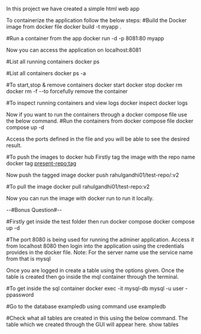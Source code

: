 In this project we have created a simple html web app 

To containerize the application follow the below steps:
#Build the Docker image from docker file
docker build -t myapp .

#Run a container from the app
docker run -d -p 8081:80 myapp

Now you can access the application on localhost:8081

#List all running containers
docker ps

#List all containers
docker ps -a

#To start,stop & remove containers
docker start <container name>
docker stop <container name>
docker rm <container name>
docker rm -f <container name>  --to forcefully remove the container

#To inspect running containers and view logs
docker inspect <container name>
docker logs <container name>

Now if you want to run the containers through a docker compose file use the below command.
#Run the containers from docker compose file
docker compose up -d

Access the ports defined in the file and you will be able to see the desired result.

#To push the images to docker hub
Firstly tag the image with the repo name
 docker tag <present-repo:tag>  <dockerub repo:tag>

 Now push the tagged image
 docker push rahulgandhi01/test-repo/:v2

 #To pull the image
 docker pull rahulgandhi01/test-repo:v2

 Now you can run the image with docker run to run it locally.

--#Bonus Question#--

#Firstly get inside the test folder then run docker compose
docker compose up -d

#The port 8080 is being used for running the adminer application. Access it from localhost 8080 then login into the application using the credentials provides in the docker file. 
Note: For the server name use the service name from that is mysql

Once you are logged in create a table using the options given. Once the table is created then go inside the mql container through the terminal.

#To get inside the sql container
docker exec -it mysql-db mysql  -u user -ppassword

#Go to the database exampledb using command 
use exampledb

#Check what all tables are created in this using the below command. The table which we created through the GUI will appear here.
show tables
